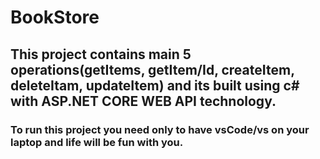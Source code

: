 # BookStore
## This  project contains main 5 operations(getItems, getItem/Id, createItem, deleteItam, updateItem) and its built using c# with ASP.NET CORE WEB API technology. 
### To run this project you need only to have vsCode/vs on your laptop and life will be fun with you. 
